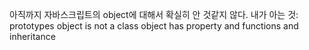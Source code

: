 아직까지 자바스크립트의 object에 대해서 확실히 안 것같지 않다.
내가 아는 것:
prototypes
object is not a class
object has property and functions and inheritance
